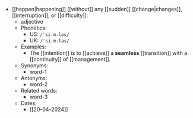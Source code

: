 - [[happen|happening]] [[without]] any [[sudden]] [[change|changes]], [[interruption]], or [[difficulty]]:
	- adjective
	- Phonetics:
		- US: `/ˈsiːm.ləs/`
		- UK: `/ˈsiːm.ləs/`
	- Examples:
		- The [[intention]] is to [[achieve]] a **seamless** [[transition]] with a [[continuity]] of [[management]].
	- Synonyms:
		- word-1
	- Antonyms:
		- word-2
	- Related words:
		- word-3
	- Dates:
		- [[20-04-2024]]